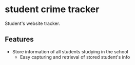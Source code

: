# student crime tracker

Student's website tracker.

## Features

- Store information of all students studying in the school
  - Easy capturing and retrieval of stored student's info
 